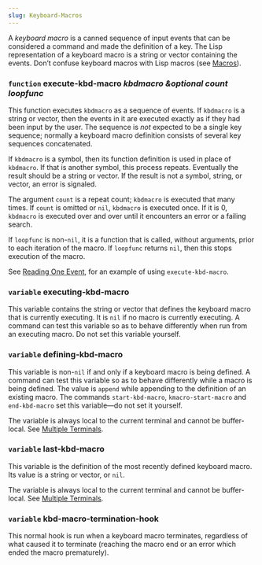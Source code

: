 ```yaml
---
slug: Keyboard-Macros
---
```


A *keyboard macro* is a canned sequence of input events that can be considered a command and made the definition of a key. The Lisp representation of a keyboard macro is a string or vector containing the events. Don’t confuse keyboard macros with Lisp macros (see [Macros](/docs/elisp/Macros)).

### <span className="tag function">`function`</span> **execute-kbd-macro** *kbdmacro \&optional count loopfunc*

This function executes `kbdmacro` as a sequence of events. If `kbdmacro` is a string or vector, then the events in it are executed exactly as if they had been input by the user. The sequence is *not* expected to be a single key sequence; normally a keyboard macro definition consists of several key sequences concatenated.

If `kbdmacro` is a symbol, then its function definition is used in place of `kbdmacro`. If that is another symbol, this process repeats. Eventually the result should be a string or vector. If the result is not a symbol, string, or vector, an error is signaled.

The argument `count` is a repeat count; `kbdmacro` is executed that many times. If `count` is omitted or `nil`, `kbdmacro` is executed once. If it is 0, `kbdmacro` is executed over and over until it encounters an error or a failing search.

If `loopfunc` is non-`nil`, it is a function that is called, without arguments, prior to each iteration of the macro. If `loopfunc` returns `nil`, then this stops execution of the macro.

See [Reading One Event](/docs/elisp/Reading-One-Event), for an example of using `execute-kbd-macro`.

### <span className="tag variable">`variable`</span> **executing-kbd-macro**

This variable contains the string or vector that defines the keyboard macro that is currently executing. It is `nil` if no macro is currently executing. A command can test this variable so as to behave differently when run from an executing macro. Do not set this variable yourself.

### <span className="tag variable">`variable`</span> **defining-kbd-macro**

This variable is non-`nil` if and only if a keyboard macro is being defined. A command can test this variable so as to behave differently while a macro is being defined. The value is `append` while appending to the definition of an existing macro. The commands `start-kbd-macro`, `kmacro-start-macro` and `end-kbd-macro` set this variable—do not set it yourself.

The variable is always local to the current terminal and cannot be buffer-local. See [Multiple Terminals](/docs/elisp/Multiple-Terminals).

### <span className="tag variable">`variable`</span> **last-kbd-macro**

This variable is the definition of the most recently defined keyboard macro. Its value is a string or vector, or `nil`.

The variable is always local to the current terminal and cannot be buffer-local. See [Multiple Terminals](/docs/elisp/Multiple-Terminals).

### <span className="tag variable">`variable`</span> **kbd-macro-termination-hook**

This normal hook is run when a keyboard macro terminates, regardless of what caused it to terminate (reaching the macro end or an error which ended the macro prematurely).
